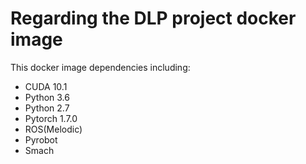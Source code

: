 # Regarding the DLP project docker image

This docker image dependencies including: 
- CUDA 10.1
- Python 3.6
- Python 2.7
- Pytorch 1.7.0
- ROS(Melodic)
- Pyrobot
- Smach